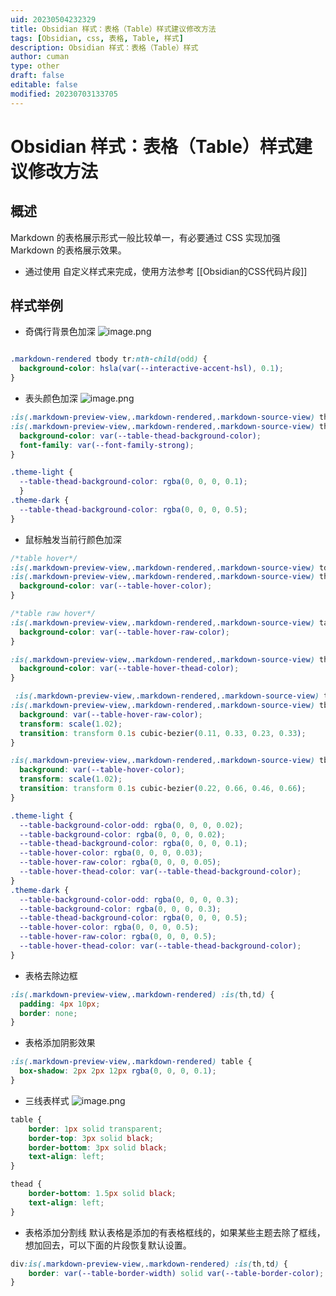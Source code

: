 ```yaml
---
uid: 20230504232329
title: Obsidian 样式：表格（Table）样式建议修改方法
tags: [Obsidian, css, 表格, Table, 样式]
description: Obsidian 样式：表格（Table）样式
author: cuman
type: other
draft: false
editable: false
modified: 20230703133705
---
```


# Obsidian 样式：表格（Table）样式建议修改方法

## 概述

Markdown 的表格展示形式一般比较单一，有必要通过 CSS 实现加强 Markdown 的表格展示效果。

- 通过使用 自定义样式来完成，使用方法参考 [[Obsidian的CSS代码片段]]
## 样式举例

- 奇偶行背景色加深
![image.png](https://cdn.pkmer.cn/images/202305042335035.png!pkmer)

```css

.markdown-rendered tbody tr:nth-child(odd) {
  background-color: hsla(var(--interactive-accent-hsl), 0.1);
}

```

- 表头颜色加深
![image.png](https://cdn.pkmer.cn/images/202305042347650.png!pkmer)

```css
:is(.markdown-preview-view,.markdown-rendered,.markdown-source-view) th,
:is(.markdown-preview-view,.markdown-rendered,.markdown-source-view) thead tr > th:nth-child(2n+2) {
  background-color: var(--table-thead-background-color);
  font-family: var(--font-family-strong);
}

.theme-light {
  --table-thead-background-color: rgba(0, 0, 0, 0.1);
  }
.theme-dark {
  --table-thead-background-color: rgba(0, 0, 0, 0.5);
}  
```

- 鼠标触发当前行颜色加深

```css
/*table hover*/
:is(.markdown-preview-view,.markdown-rendered,.markdown-source-view) td:hover,
:is(.markdown-preview-view,.markdown-rendered,.markdown-source-view) thead tr > th:nth-child(2n+2):hover {
  background-color: var(--table-hover-color);
}

/*table raw hover*/
:is(.markdown-preview-view,.markdown-rendered,.markdown-source-view) table tbody>tr:hover {
  background-color: var(--table-hover-raw-color);
}

:is(.markdown-preview-view,.markdown-rendered,.markdown-source-view) th:hover {
  background-color: var(--table-hover-thead-color);
}

 :is(.markdown-preview-view,.markdown-rendered,.markdown-source-view) tbody tr:nth-child(odd):hover,
:is(.markdown-preview-view,.markdown-rendered,.markdown-source-view) tbody tr:hover{
  background: var(--table-hover-raw-color);
  transform: scale(1.02);
  transition: transform 0.1s cubic-bezier(0.11, 0.33, 0.23, 0.33);
}

:is(.markdown-preview-view,.markdown-rendered,.markdown-source-view) tbody td:hover{
  background: var(--table-hover-color);
  transform: scale(1.02);
  transition: transform 0.1s cubic-bezier(0.22, 0.66, 0.46, 0.66);
}

.theme-light {
  --table-background-color-odd: rgba(0, 0, 0, 0.02);
  --table-background-color: rgba(0, 0, 0, 0.02);
  --table-thead-background-color: rgba(0, 0, 0, 0.1);
  --table-hover-color: rgba(0, 0, 0, 0.03);
  --table-hover-raw-color: rgba(0, 0, 0, 0.05);
  --table-hover-thead-color: var(--table-thead-background-color);
}
.theme-dark {
  --table-background-color-odd: rgba(0, 0, 0, 0.3);
  --table-background-color: rgba(0, 0, 0, 0.3);
  --table-thead-background-color: rgba(0, 0, 0, 0.5);
  --table-hover-color: rgba(0, 0, 0, 0.5);
  --table-hover-raw-color: rgba(0, 0, 0, 0.5);
  --table-hover-thead-color: var(--table-thead-background-color);
}
```

- 表格去除边框

```css
:is(.markdown-preview-view,.markdown-rendered) :is(th,td) {
  padding: 4px 10px;
  border: none;
}
```

- 表格添加阴影效果

```css
:is(.markdown-preview-view,.markdown-rendered) table {
  box-shadow: 2px 2px 12px rgba(0, 0, 0, 0.1);
}
```

- 三线表样式
![image.png](https://cdn.pkmer.cn/images/202305061103479.png!pkmer)

```css
table {
    border: 1px solid transparent;
    border-top: 3px solid black;
    border-bottom: 3px solid black;
    text-align: left;
}

thead {
    border-bottom: 1.5px solid black;
    text-align: left;
}

```

- 表格添加分割线
默认表格是添加的有表格框线的，如果某些主题去除了框线，想加回去，可以下面的片段恢复默认设置。

```css
div:is(.markdown-preview-view,.markdown-rendered) :is(th,td) {
    border: var(--table-border-width) solid var(--table-border-color);
}
```